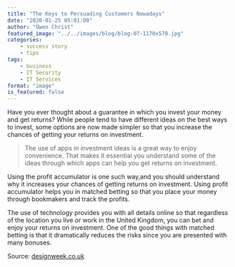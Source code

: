 ```yaml
---
title: "The Keys to Persuading Customers Nowadays"
date: "2020-01-25 05:01:00"
author: "Owen Christ"
featured_image: "../../images/blog/blog-07-1170x570.jpg"
categories: 
    - success story
    - tips
tags: 
    - business
    - IT Security
    - IT Services
format: "image"
is_featured: false
---
```


Have you ever thought about a guarantee in which you invest your money and get returns? While people tend to have different ideas on the best ways to invest, some options are now made simpler so that you increase the chances of getting your returns on investment. 

>The use of apps in investment ideas is a great way to enjoy convenience. That makes it essential you understand some of the ideas through which apps can help you get returns on investment.

Using the profit accumulator is one such way,and you should understand why it increases your chances of getting returns on investment. Using profit accumulator helps you in matched betting so that you place your money through bookmakers and track the profits. 

The use of technology provides you with all details online so that regardless of the location you live or work in the United Kingdom, you can bet and enjoy your returns on investment.
One of the good things with matched betting is that it dramatically reduces the risks since you are presented with many bonuses.

Source: [designweek.co.uk](designweek.co.uk) 




